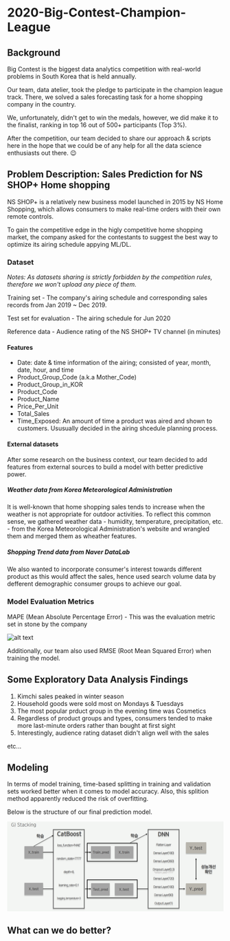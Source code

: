 # 2020-Big-Contest-Champion-League

## Background

Big Contest is the biggest data analytics competition with real-world problems in South Korea that is held annually.

Our team, data atelier, took the pledge to participate in the champion league track. There, we solved a sales forecasting task for a home shopping company in the country. 

We, unfortunately, didn't get to win the medals, however, we did make it to the finalist, ranking in top 16 out of 500+ participants (Top 3%).

After the competition, our team decided to share our approach & scripts here in the hope that we could be of any help for all the data science enthusiasts out there. 😉



## Problem Description: Sales Prediction for NS SHOP+ Home shopping

NS SHOP+ is a relatively new business model launched in 2015 by NS Home Shopping, which allows consumers to make real-time orders with their own remote controls.

To gain the competitive edge in the higly competitive home shopping market, the company asked for the contestants to suggest the best way to optimize its airing schedule appying ML/DL. 

### Dataset
*Notes: As datasets sharing is strictly forbidden by the competition rules, therefore we won't upload any piece of them.*

Training set - The company's airing schedule and corresponding sales records from Jan 2019 ~ Dec 2019.

Test set for evaluation - The airing schedule for Jun 2020 

Reference data - Audience rating of the NS SHOP+ TV channel (in minutes)

#### Features

- Date: date & time information of the airing; consisted of year, month, date, hour, and time
- Product_Group_Code (a.k.a Mother_Code)
- Product_Group_in_KOR
- Product_Code
- Product_Name
- Price_Per_Unit
- Total_Sales
- Time_Exposed: An amount of time a product was aired and shown to customers. Ususually decided in the airing shcedule planning process.

#### External datasets
After some research on the business context, our team decided to add features from external sources to build a model with better predictive power.

##### Weather data from Korea Meteorological Administration

It is well-known that home shopping sales tends to increase when the weather is not appropriate for outdoor activities. 
To reflect this common sense, we gathered weather data - humidity, temperature, precipitation, etc. - from the Korea Meteorological Administration's website and wrangled them and merged them as wheather features.

##### Shopping Trend data from Naver DataLab

We also wanted to incorporate consumer's interest towards different product as this would affect the sales, hence used search volume data by defferent demographic consumer groups to achieve our goal. 

### Model Evaluation Metrics

MAPE (Mean Absolute Percentage Error) - This was the evaluation metric set in stone by the company

![alt text](https://wikimedia.org/api/rest_v1/media/math/render/svg/5ada3996551e35503a1605edd4e35a26f1215d36)

Additionally, our team also used RMSE (Root Mean Squared Error) when training the model.

## Some Exploratory Data Analysis Findings
1. Kimchi sales peaked in winter season
2. Household goods were sold most on Mondays & Tuesdays
3. The most popular prduct group in the evening time was Cosmetics
4. Regardless of product groups and types, consumers tended to make more last-minute orders rather than bought at first sight
5. Interestingly, audience rating dataset didn't align well with the sales 

etc...
    
    
## Modeling

In terms of model training, time-based splitting in training and validation sets worked better when it comes to model accuracy. Also, this splition method apparently reduced the risk of overfitting. 

Below is the structure of our final prediction model.

![alt text](https://github.com/data-atelier/imgs/blob/a5ba298cf9230a44f54495516bfe96b21ff90903/model_structure.PNG)

## What can we do better?

